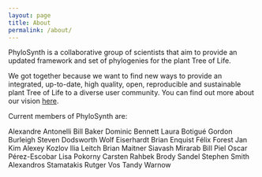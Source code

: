 ```yaml
---
layout: page
title: About
permalink: /about/
---
```


PhyloSynth is a collaborative group of scientists that aim to provide an updated framework and set of phylogenies for the plant Tree of Life.<p>

We got together because we want to find new ways to provide an integrated, up-to-date, high quality, open, reproducible and sustainable plant Tree of Life to a diverse user community. You can find out more about our vision <a href="https://onlinelibrary.wiley.com/doi/abs/10.1002/ajb2.1041">here</a>.<p>

Current members of PhyloSynth are: <p>

Alexandre Antonelli
Bill Baker
Dominic Bennett
Laura Botigué
Gordon Burleigh
Steven Dodsworth
Wolf Eiserhardt
Brian Enquist
Félix Forest
Jan Kim
Alexey Kozlov
Ilia Leitch
Brian Maitner
Siavash Mirarab
Bill Piel
Oscar Pérez-Escobar
Lisa Pokorny
Carsten Rahbek
Brody Sandel
Stephen Smith
Alexandros Stamatakis
Rutger Vos
Tandy Warnow
